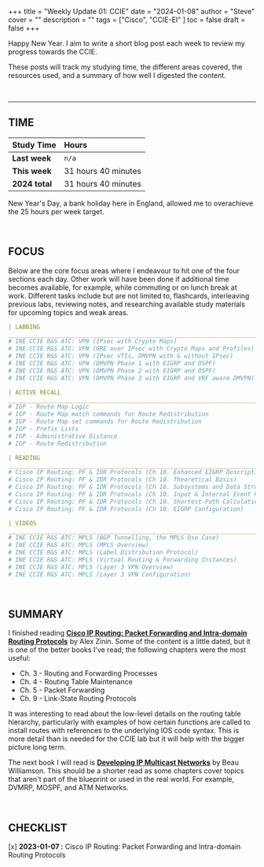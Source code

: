 +++
title = "Weekly Update 01: CCIE"
date = "2024-01-08"
author = "Steve"
cover = ""
description = ""
tags = ["Cisco", "CCIE-EI" ]
toc = false
draft = false
+++

Happy New Year. I aim to write a short blog post each week to review my progress towards the CCIE. 

These posts will track my studying time, the different areas covered, the resources used, and a summary of how well I digested the content. 

&nbsp;
_________________

## TIME

| Study Time     | Hours               |
|:---------------|:--------------------|
| **Last week**  | ```n/a```           |
| **This week**  | 31 hours 40 minutes |
| **2024 total** | 31 hours 40 minutes |

New Year's Day, a bank holiday here in England, allowed me to overachieve the 25 hours per week target. 

&nbsp;

## FOCUS 

Below are the core focus areas where I endeavour to hit one of the four sections each day. Other work will have been done if additional time becomes available, for example, while commuting or on lunch break at work. Different tasks include but are not limited to, flashcards, interleaving previous labs, reviewing notes, and researching available study materials for upcoming topics and weak areas.

```YAML
| LABBING 
___________________________________________________________________________________________________
# INE CCIE R&S ATC: VPN (IPsec with Crypto Maps)
# INE CCIE R&S ATC: VPN (GRE over IPsec with Crypto Maps and Profiles)
# INE CCIE R&S ATC: VPN (IPsec VTIs, DMVPN with & without IPsec)
# INE CCIE R&S ATC: VPN (DMVPN Phase 1 with EIGRP and OSPF)
# INE CCIE R&S ATC: VPN (DMVPN Phase 2 with EIGRP and OSPF)
# INE CCIE R&S ATC: VPN (DMVPN Phase 3 with EIGRP and VRF aware DMVPN)

| ACTIVE RECALL
___________________________________________________________________________________________________
# IGP - Route Map Logic
# IGP - Route Map match commands for Route Redistribution
# IGP - Route Map set commands for Route Redistribution
# IGP - Prefix Lists
# IGP - Administrative Distance
# IGP - Route Redistribution 

| READING 
___________________________________________________________________________________________________
# Cisco IP Routing: PF & IDR Protocols (Ch 10. Enhanced EIGRP Description and History)
# Cisco IP Routing: PF & IDR Protocols (Ch 10. Theoretical Basis)
# Cisco IP Routing: PF & IDR Protocols (Ch 10. Subsystems and Data Structures)
# Cisco IP Routing: PF & IDR Protocols (Ch 10. Input & Internal Event Processing)
# Cisco IP Routing: PF & IDR Protocols (Ch 10. Shortest-Path Calculation)
# Cisco IP Routing: PF & IDR Protocols (Ch 10. EIGRP Configuration)

| VIDEOS 
___________________________________________________________________________________________________
# INE CCIE R&S ATC: MPLS (BGP Tunnelling, the MPLS Use Case)
# INE CCIE R&S ATC: MPLS (MPLS Overview)
# INE CCIE R&S ATC: MPLS (Label Distribution Protocol)
# INE CCIE R&S ATC: MPLS (Virtual Routing & Forwarding Instances)
# INE CCIE R&S ATC: MPLS (Layer 3 VPN Overview)
# INE CCIE R&S ATC: MPLS (Layer 3 VPN Configuration)
```

&nbsp;

## SUMMARY 

I finished reading **[Cisco IP Routing: Packet Forwarding and Intra-domain Routing Protocols](https://www.goodreads.com/book/show/6327824-cisco-ip-routing)** by Alex Zinin. Some of the content is a little dated, but it is one of the better books I've read; the following chapters were the most useful: 

+ Ch. 3 - Routing and Forwarding Processes
+ Ch. 4 - Routing Table Maintenance 
+ Ch. 5 - Packet Forwarding
+ Ch. 9 - Link-State Routing Protocols 

It was interesting to read about the low-level details on the routing table hierarchy, particularly with examples of how certain functions are called to install routes with references to the underlying IOS code syntax. This is more detail than is needed for the CCIE lab but it will help with the bigger picture long term. 

The next book I will read is **[Developing IP Multicast Networks](https://www.goodreads.com/book/show/583421.Developing_Ip_Multicast_Networks)** by Beau Williamson. This should be a shorter read as some chapters cover topics that aren't part of the blueprint or used in the real world. For example, DVMRP, MOSPF, and ATM Networks. 

&nbsp;

## CHECKLIST

[x] **2023-01-07 :** Cisco IP Routing: Packet Forwarding and Intra-domain Routing Protocols



